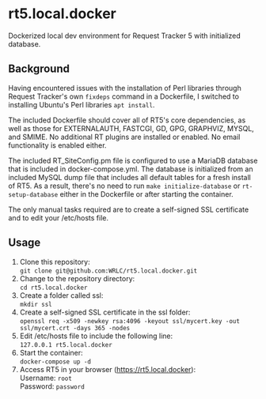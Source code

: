 # rt5.local.docker

Dockerized local dev environment for Request Tracker 5 with initialized database.

## Background

Having encountered issues with the installation of Perl libraries through 
Request Tracker's own `fixdeps` command in a Dockerfile, I switched to 
installing Ubuntu's Perl libraries `apt install`.

The included Dockerfile should cover all of RT5's core dependencies, as well 
as those for EXTERNALAUTH, FASTCGI, GD, GPG, GRAPHVIZ, MYSQL, and SMIME. No
additional RT plugins are installed or enabled. No email functionality is
enabled either.

The included RT_SiteConfig.pm file is configured to use a MariaDB database
that is included in docker-compose.yml. The database is initialized from an
included MySQL dump file that includes all default tables for a fresh install
of RT5. As a result, there's no need to run `make initialize-database` or
`rt-setup-database` either in the Dockerfile or after starting the container.

The only manual tasks required are to create a self-signed SSL certificate and
to edit your /etc/hosts file.

## Usage

1. Clone this repository: \
`git clone git@github.com:WRLC/rt5.local.docker.git`
2. Change to the repository directory: \
`cd rt5.local.docker`
3. Create a folder called ssl: \
`mkdir ssl`
4. Create a self-signed SSL certificate in the ssl folder:\
`openssl req -x509 -newkey rsa:4096 -keyout ssl/mycert.key -out ssl/mycert.crt -days 365 -nodes`
5. Edit /etc/hosts file to include the following line: \
`127.0.0.1 rt5.local.docker`
6. Start the container: \
`docker-compose up -d`
7. Access RT5 in your browser (https://rt5.local.docker): \
Username: `root` \
Password: `password`